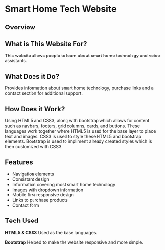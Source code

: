 # Smart Home Tech Website

## Overview


## What is This Website For?

This website allows people to learn about smart home technology and voice assistants.

## What Does it Do?

Provides information about smart home technology, purchase links and a contact section for additional support.

## How Does it Work?

Using HTML5 and CSS3, along with bootstrap which allows for content such as navbars, footers, grid columns, cards, and buttons.
These languages work together where HTML5 is used for the base layer to place text and images.
CSS3 is used to style these HTML5 and bootstrap elements.
Bootstrap is used to impliment already created styles which is then customized with CSS3.

## Features 

- Navigation elements
- Consistant design
- Information covering most smart home technology
- Images with dropdown information
- Mobile first responsive design
- Links to purchase products
- Contact form

## Tech Used

**HTML5 & CSS3**
Used as the base languages.

**Bootstrap**
Helped to make the website responsive and more simple.